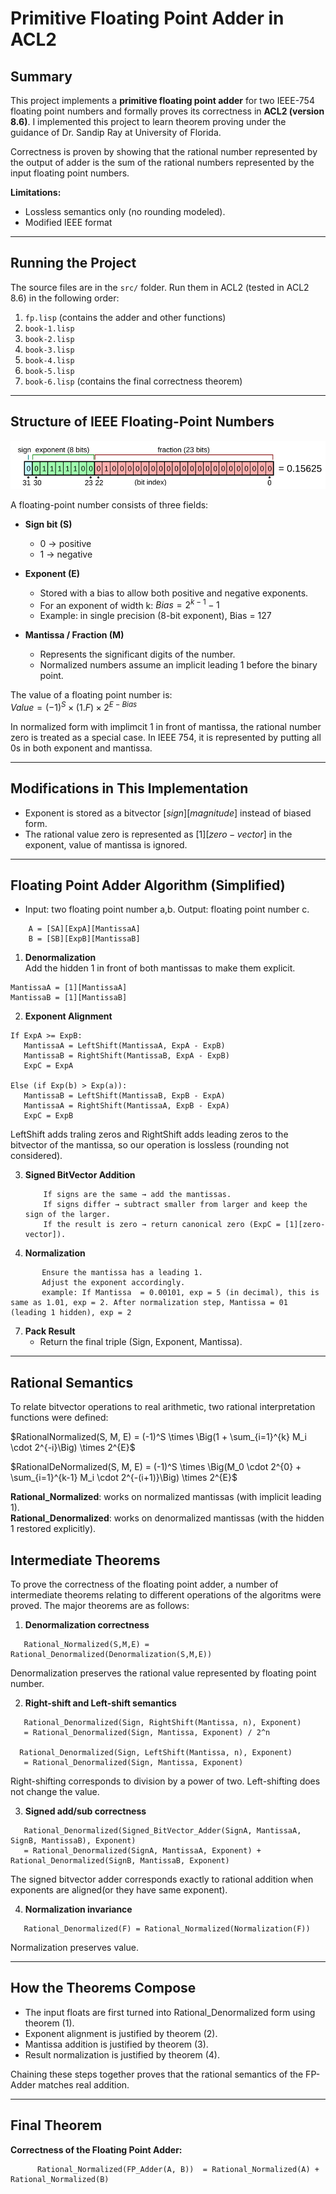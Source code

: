 # Primitive Floating Point Adder in ACL2

## Summary

This project implements a **primitive floating point adder** for two IEEE-754 floating point numbers and formally proves its correctness in **ACL2 (version 8.6)**. I implemented this project to learn theorem proving under the guidance of Dr. Sandip Ray at University of Florida. 

Correctness is proven by showing that the rational number represented by the output of adder is the sum of the rational numbers represented by the input floating point numbers. 

**Limitations:**  
- Lossless semantics only (no rounding modeled).  
- Modified IEEE format 

---

## Running the Project

The source files are in the `src/` folder. Run them in ACL2 (tested in ACL2 8.6) in the following order:

1. `fp.lisp`  (contains the adder and other functions)
2. `book-1.lisp`  
3. `book-2.lisp`  
4. `book-3.lisp`  
5. `book-4.lisp`  
6. `book-5.lisp`  
7. `book-6.lisp` (contains the final correctness theorem)

---

## Structure of IEEE Floating-Point Numbers
![IEEE Floating Point Representation](https://github.com/mohammadmonjil/Implementation-and-Formal-Correctness-of-a-Floating-Point-Adder/blob/main/images/IEEE.png?raw=true)

A floating-point number consists of three fields:

- **Sign bit (S)**  
  - 0 → positive  
  - 1 → negative  

- **Exponent (E)**  
  - Stored with a bias to allow both positive and negative exponents.  
  - For an exponent of width k: ${Bias} = 2^{k-1} - 1$  
  - Example: in single precision (8-bit exponent), Bias = 127  

- **Mantissa / Fraction (M)**  
  - Represents the significant digits of the number.  
  - Normalized numbers assume an implicit leading 1 before the binary point.  

The value of a floating point number is:  
$Value = (-1)^S \times (1.F) \times 2^{E - Bias}$

In normalized form with implimcit 1 in front of mantissa, the rational number zero is treated as a special case. In IEEE 754, it is represented by putting all 0s in both exponent and mantissa.

---

## Modifications in This Implementation

- Exponent is stored as a bitvector $[sign][magnitude]$ instead of biased form.  
- The rational value zero is represented as $[1][zero-vector]$ in the exponent, value of mantissa is ignored.  


---

## Floating Point Adder Algorithm (Simplified)
- Input: two floating point number a,b. Output: floating point number c.
```
    A = [SA][ExpA][MantissaA]
    B = [SB][ExpB][MantissaB]
```
1. **Denormalization**  
Add the hidden 1 in front of both mantissas to make them explicit.

```
MantissaA = [1][MantissaA]
MantissaB = [1][MantissaB]
```

2. **Exponent Alignment**

```
If ExpA >= ExpB:  
   MantissaA = LeftShift(MantissaA, ExpA - ExpB)  
   MantissaB = RightShift(MantissaB, ExpA - ExpB)  
   ExpC = ExpA  

Else (if Exp(b) > Exp(a)):  
   MantissaB = LeftShift(MantissaB, ExpB - ExpA)  
   MantissaA = RightShift(MantissaA, ExpB - ExpA)  
   ExpC = ExpB
```

LeftShift adds traling zeros and RightShift adds leading zeros to the bitvector of the mantissa, so our operation is lossless (rounding not considered).

3. **Signed BitVector Addition**
   ```
       If signs are the same → add the mantissas.  
       If signs differ → subtract smaller from larger and keep the sign of the larger.  
       If the result is zero → return canonical zero (ExpC = [1][zero-vector]).
   ```

5. **Normalization**
``` 
       Ensure the mantissa has a leading 1.   
       Adjust the exponent accordingly.
       example: If Mantissa  = 0.00101, exp = 5 (in decimal), this is same as 1.01, exp = 2. After normalization step, Mantissa = 01 (leading 1 hidden), exp = 2
```
7. **Pack Result**  
   - Return the final triple (Sign, Exponent, Mantissa).  

---

## Rational Semantics

To relate bitvector operations to real arithmetic, two rational interpretation functions were defined:

$RationalNormalized(S, M, E) = (-1)^S \times \Big(1 + \sum_{i=1}^{k} M_i \cdot 2^{-i}\Big) \times 2^{E}$

$RationalDeNormalized(S, M, E) = (-1)^S \times \Big(M_0 \cdot 2^{0} + \sum_{i=1}^{k-1} M_i \cdot 2^{-(i+1)}\Big) \times 2^{E}$

**Rational_Normalized**: works on normalized mantissas (with implicit leading 1).  
**Rational_Denormalized**: works on denormalized mantissas (with the hidden 1 restored explicitly).  

## Intermediate Theorems
To prove the correctness of the floating point adder, a number of intermediate theorems relating to different operations of the algoritms were proved. The major theorems are as follows:

1. **Denormalization correctness**
```
   Rational_Normalized(S,M,E) = Rational_Denormalized(Denormalization(S,M,E))  
```
Denormalization preserves the rational value represented by floating point number.

2. **Right-shift and Left-shift semantics**
```  
   Rational_Denormalized(Sign, RightShift(Mantissa, n), Exponent)  
   = Rational_Denormalized(Sign, Mantissa, Exponent) / 2^n

  Rational_Denormalized(Sign, LeftShift(Mantissa, n), Exponent)  
   = Rational_Denormalized(Sign, Mantissa, Exponent) 
```
   Right-shifting corresponds to division by a power of two. Left-shifting does not change the value. 

3. **Signed add/sub correctness**
```
   Rational_Denormalized(Signed_BitVector_Adder(SignA, MantissaA, SignB, MantissaB), Exponent)  
   = Rational_Denormalized(SignA, MantissaA, Exponent) + Rational_Denormalized(SignB, MantissaB, Exponent)
```
   The signed bitvector adder corresponds exactly to rational addition when exponents are aligned(or they have same exponent).  

4. **Normalization invariance**
```
   Rational_Denormalized(F) = Rational_Normalized(Normalization(F))
```
   Normalization preserves value.  

---

## How the Theorems Compose

- The input floats are first turned into Rational_Denormalized form using theorem (1).  
- Exponent alignment is justified by theorem (2).  
- Mantissa addition is justified by theorem (3).  
- Result normalization is justified by theorem (4).  

Chaining these steps together proves that the rational semantics of the FP-Adder matches real addition.

---

## Final Theorem

**Correctness of the Floating Point Adder:**  
```
      Rational_Normalized(FP_Adder(A, B))  = Rational_Normalized(A) + Rational_Normalized(B)
```

